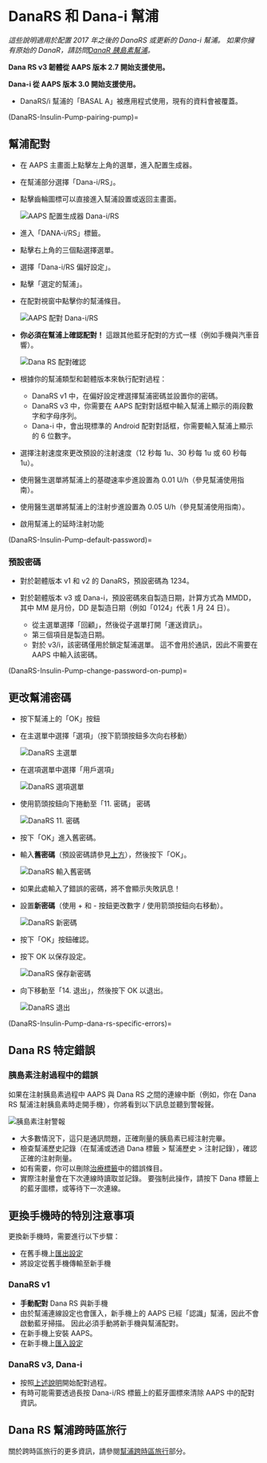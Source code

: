 # DanaRS 和 Dana-i 幫浦

*這些說明適用於配置 2017 年之後的 DanaRS 或更新的 Dana-i 幫浦。 如果你擁有原始的 DanaR，請訪問[DanaR 胰島素幫浦](./DanaR-Insulin-Pump)。*

**Dana RS v3 韌體從 AAPS 版本 2.7 開始支援使用。**

**Dana-i 從 AAPS 版本 3.0 開始支援使用。**

* DanaRS/i 幫浦的「BASAL A」被應用程式使用，現有的資料會被覆蓋。

(DanaRS-Insulin-Pump-pairing-pump)=

## 幫浦配對

* 在 AAPS 主畫面上點擊左上角的選單，進入配置生成器。
* 在幫浦部分選擇「Dana-i/RS」。
* 點擊齒輪圖標可以直接進入幫浦設置或返回主畫面。
    
    ![AAPS 配置生成器 Dana-i/RS](../images/DanaRS_i_ConfigB.png)

* 進入「DANA-i/RS」標籤。

* 點擊右上角的三個點選擇選單。 
* 選擇「Dana-i/RS 偏好設定」。
* 點擊「選定的幫浦」。
* 在配對視窗中點擊你的幫浦條目。
    
    ![AAPS 配對 Dana-i/RS](../images/DanaRS_i_Pairing.png)

* **你必須在幫浦上確認配對！** 這跟其他藍牙配對的方式一樣（例如手機與汽車音響）。
    
    ![Dana RS 配對確認](../images/DanaRS_Pairing.png)

* 根據你的幫浦類型和韌體版本來執行配對過程：
    
    * DanaRS v1 中，在偏好設定裡選擇幫浦密碼並設置你的密碼。
    * DanaRS v3 中，你需要在 AAPS 配對對話框中輸入幫浦上顯示的兩段數字和字母序列。
    * Dana-i 中，會出現標準的 Android 配對對話框，你需要輸入幫浦上顯示的 6 位數字。

* 選擇注射速度來更改預設的注射速度（12 秒每 1u、30 秒每 1u 或 60 秒每 1u）。

* 使用醫生選單將幫浦上的基礎速率步進設置為 0.01 U/h（參見幫浦使用指南）。
* 使用醫生選單將幫浦上的注射步進設置為 0.05 U/h（參見幫浦使用指南）。
* 啟用幫浦上的延時注射功能

(DanaRS-Insulin-Pump-default-password)=

### 預設密碼

* 對於韌體版本 v1 和 v2 的 DanaRS，預設密碼為 1234。
* 對於韌體版本 v3 或 Dana-i，預設密碼來自製造日期，計算方式為 MMDD，其中 MM 是月份，DD 是製造日期（例如「0124」代表 1 月 24 日）。
    
    * 從主選單選擇「回顧」，然後從子選單打開「運送資訊」。
    * 第三個項目是製造日期。 
    * 對於 v3/i，該密碼僅用於鎖定幫浦選單。 這不會用於通訊，因此不需要在 AAPS 中輸入該密碼。

(DanaRS-Insulin-Pump-change-password-on-pump)=

## 更改幫浦密碼

* 按下幫浦上的「OK」按鈕
* 在主選單中選擇「選項」（按下箭頭按鈕多次向右移動）
    
    ![DanaRS 主選單](../images/DanaRSPW_01_MainMenu.png)

* 在選項選單中選擇「用戶選項」
    
    ![DanaRS 選項選單](../images/DanaRSPW_02_OptionMenu.png)

* 使用箭頭按鈕向下捲動至「11. 密碼」 密碼
    
    ![DanaRS 11. 密碼](../images/DanaRSPW_03_11PW.png)

* 按下「OK」進入舊密碼。

* 輸入**舊密碼**（預設密碼請參見[上方](DanaRS-Insulin-Pump-default-password)），然後按下「OK」。
    
    ![DanaRS 輸入舊密碼](../images/DanaRSPW_04_11PWenter.png)

* 如果此處輸入了錯誤的密碼，將不會顯示失敗訊息！

* 設置**新密碼**（使用 + 和 - 按鈕更改數字 / 使用箭頭按鈕向右移動）。
    
    ![DanaRS 新密碼](../images/DanaRSPW_05_PWnew.png)

* 按下「OK」按鈕確認。

* 按下 OK 以保存設定。
    
    ![DanaRS 保存新密碼](../images/DanaRSPW_06_PWnewSave.png)

* 向下移動至「14. 退出」，然後按下 OK 以退出。
    
    ![DanaRS 退出](../images/DanaRSPW_07_Exit.png)

(DanaRS-Insulin-Pump-dana-rs-specific-errors)=

## Dana RS 特定錯誤

### 胰島素注射過程中的錯誤

如果在注射胰島素過程中 AAPS 與 Dana RS 之間的連線中斷（例如，你在 Dana RS 幫浦注射胰島素時走開手機），你將看到以下訊息並聽到警報聲。

![胰島素注射警報](../images/DanaRS_Error_bolus.png)

* 大多數情況下，這只是通訊問題，正確劑量的胰島素已經注射完畢。
* 檢查幫浦歷史記錄（在幫浦或透過 Dana 標籤 > 幫浦歷史 > 注射記錄），確認正確的注射劑量。
* 如有需要，你可以刪除[治療標籤](Screenshots-carb-correction)中的錯誤條目。
* 實際注射量會在下次連線時讀取並記錄。 要強制此操作，請按下 Dana 標籤上的藍牙圖標，或等待下一次連線。

## 更換手機時的特別注意事項

更換新手機時，需要進行以下步驟：

* 在舊手機上[匯出設定](ExportImportSettings-export-settings)
* 將設定從舊手機傳輸至新手機

### DanaRS v1

* **手動配對** Dana RS 與新手機
* 由於幫浦連線設定也會匯入，新手機上的 AAPS 已經「認識」幫浦，因此不會啟動藍牙掃描。 因此必須手動將新手機與幫浦配對。
* 在新手機上安裝 AAPS。
* 在新手機上[匯入設定](ExportImportSettings-import-settings)

### DanaRS v3, Dana-i

* 按照[上述說明](DanaRS-Insulin-Pump-pairing-pump)開始配對過程。
* 有時可能需要透過長按 Dana-i/RS 標籤上的藍牙圖標來清除 AAPS 中的配對資訊。

## Dana RS 幫浦跨時區旅行

關於跨時區旅行的更多資訊，請參閱[幫浦跨時區旅行](Timezone-traveling-danarv2-danars)部分。